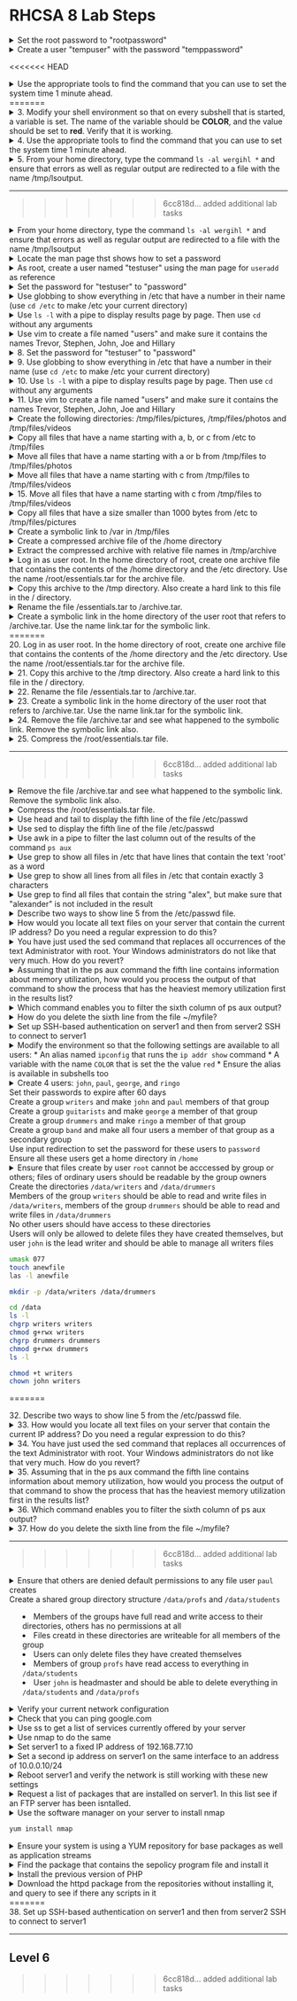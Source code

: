 # RHCSA 8 Lab Steps

<details>
  <summary>Set the root password to "rootpassword"</summary>
  
  ```bash
  sudo passwd root
  Changing password fot user root.
  rootpassword
  BAD PASSWORD: The apssword contains the user name in some form
  rootpassword
  ```
  
</details>

<details>
  <summary>Create a user "tempuser" with the password "temppassword"</summary>
  ```bash
  sudo useradd tempuser
  sudo passwd tempuser
  temppassword
  temppassword
  ```
</details>

<<<<<<< HEAD
<details>
  <summary>Use the appropriate tools to find the command that you can use to set the system time 1 minute ahead.</summary>
</details>
=======

<details>
  <summary>3. Modify your shell environment so that on every subshell that is started, a variable is set. The name of the variable should be <b>COLOR</b>, and the value should be set to <b>red</b>. Verify that it is working.</summary>
</details>

<details>
  <summary>4. Use the appropriate tools to find the command that you can use to set the system time 1 minute ahead.</summary>
</details>

<details>
  <summary>5. From your home directory, type the command <code>ls -al wergihl *</code> and ensure that errors as well as regular output are redirected to a file with the name /tmp/lsoutput.</summary>
</details>

***
>>>>>>> 6cc818d... added additional lab tasks

<details>
  <summary>From your home directory, type the command <code>ls -al wergihl *</code> and ensure that errors as well as regular output are redirected to a file with the name /tmp/lsoutput</summary>
  <code>ls -al wergihl * &> /tmp/lsoutput</code>
</details>

<details>
<<<<<<< HEAD
  <summary>Locate the man page thst shows how to set a password</summary>
=======
  <summary>6. Locate the man page thst shows how to set a password</summary>
>>>>>>> 6cc818d... added additional lab tasks
  <code>man -k password</code><br/>
  There are far to many results here to find what is needed<br/>
  <code>man -k password | grep 1</code><br/>
  Checking general commands to see if anything is applicable<br/>
  <code>man -k password | grep 8</code><br/>
  Checking system administration commands to see if anything is applicable<br/>
  <code>man useradd</code><br/>
  Checking an already known command to see if there's anything that can be used (check see also section)<br/>
  <code>man passwd</code><br/>
  Both command and description don't include the word "password" which is why they weren't found<br/>
</details>

<details>
<<<<<<< HEAD
  <summary>As root, create a user named "testuser" using the man page for <code>useradd</code> as reference</summary>
  ```bash
  su -
  <i>root password</i>
  useradd testuser
</details>

<details>
  <summary>Set the password for "testuser" to "password"</summary>
  ```bash
  passwd testuser
  New password: password
  BAD PASSWORD: The password fails the dictionary check - it is based on a dictionary word
  Retype new password: password
  passwd: all authentication tokens updated successfully.
  ```
</details>

<details>
  <summary>Use globbing to show everything in /etc that have a number in their name (use <code>cd /etc</code> to make /etc your current directory)</summary>
  ```bash
  cd /etc
  ls -d *[0-9]*
  ```
</details>

<details>
  <summary>Use <code>ls -l</code> with a pipe to display results page by page. Then use <code>cd</code> without any arguments</summary>
  ```bash
  ls -l | less
  cd
  ```
</details>

<details>
  <summary>Use vim to create a file named "users" and make sure it contains the names Trevor, Stephen, John, Joe and Hillary</summary>
=======
  <summary>7. As root, create a user named "testuser" using the man page for <code>useradd</code> as reference</summary>
  <code>useradd testuser</code>
</details>

<details>
  <summary>8. Set the password for "testuser" to "password"</summary>
  <code>passwd testuser</code><br/>
  <code>New password: password</code><br/>
  <code>BAD PASSWORD: The password fails the dictionary check - it is based on a dictionary word</code><br/>
  <code>Retype new password: password</code><br/>
  <code>passwd: all authentication tokens updated successfully.</code>
</details>

<details>
  <summary>9. Use globbing to show everything in /etc that have a number in their name (use <code>cd /etc</code> to make /etc your current directory)</summary>
  <code>cd /etc</code><br/>
  <code>ls -d *[0-9]*</code>
</details>

<details>
  <summary>10. Use <code>ls -l</code> with a pipe to display results page by page. Then use <code>cd</code> without any arguments</summary>
  <code>ls -l | less</code><br/>
  <code>cd</code>
</details>

<details>
  <summary>11. Use vim to create a file named "users" and make sure it contains the names Trevor, Stephen, John, Joe and Hillary</summary>
>>>>>>> 6cc818d... added additional lab tasks
  <code>vim users</code>
</details> 

<details>
<<<<<<< HEAD
  <summary>Create the following directories: /tmp/files/pictures, /tmp/files/photos and /tmp/files/videos</summary>
=======
  <summary>12. Create the following directories: /tmp/files/pictures, /tmp/files/photos and /tmp/files/videos</summary>
>>>>>>> 6cc818d... added additional lab tasks
  <code>mkdir -p /tmp/files/pictures /tmp/files/photos /tmp/files/videos</code><br/>
  The <code>-p</code> option ensures that any subfolders that do not exist get created
</details>

<details>
<<<<<<< HEAD
  <summary>Copy all files that have a name starting with a, b, or c from /etc to /tmp/files</summary>
=======
  <summary>13. Copy all files that have a name starting with a, b, or c from /etc to /tmp/files</summary>
>>>>>>> 6cc818d... added additional lab tasks
  <code>cp /etc/[a-c]* /tmp/files</code><br/>
  There will be an warning that some subdirectories were not copied because the <code>-r</code> option was not used. This is expect as we only want the files.
</details>

<details>
<<<<<<< HEAD
  <summary>Move all files that have a name starting with a or b from /tmp/files to /tmp/files/photos</summary>
  ```bash
  cd /tmp/files/
  mv [ab]* photos/
  ```
</details>

<details>
  <summary>Move all files that have a name starting with c from /tmp/files to /tmp/files/videos</summary>
=======
  <summary>14. Move all files that have a name starting with a or b from /tmp/files to /tmp/files/photos</summary>
  <code>cd /tmp/files/</code><br/>
  <code>mv [ab]* photos/</code>
</details>

<details>
  <summary>15. Move all files that have a name starting with c from /tmp/files to /tmp/files/videos</summary>
>>>>>>> 6cc818d... added additional lab tasks
  <code>mv c* videos/</code>
</details>

<details>
<<<<<<< HEAD
  <summary>Copy all files that have a size smaller than 1000 bytes from /etc to /tmp/files/pictures</summary>
=======
  <summary>16. Copy all files that have a size smaller than 1000 bytes from /etc to /tmp/files/pictures</summary>
>>>>>>> 6cc818d... added additional lab tasks
  <code>find /etc -size -1000c -exec cp {} pictures \;</code>
</details>

<details>
<<<<<<< HEAD
  <summary>Create a symbolic link to /var in /tmp/files</summary>
=======
  <summary>17. Create a symbolic link to /var in /tmp/files</summary>
>>>>>>> 6cc818d... added additional lab tasks
  <code>ln -s /var .</code>
</details>

<details>
<<<<<<< HEAD
  <summary>Create a compressed archive file of the /home directory</summary>
=======
  <summary>18. Create a compressed archive file of the /home directory</summary>
>>>>>>> 6cc818d... added additional lab tasks
  <code>tar cJvf home.tar.xz /home</code>
</details>

<details>
<<<<<<< HEAD
  <summary>Extract the compressed archive with relative file names in /tmp/archive</summary>
=======
  <summary>19. Extract the compressed archive with relative file names in /tmp/archive</summary>
>>>>>>> 6cc818d... added additional lab tasks
  <code>mkdir /tmp/archive; tar xvf home.tar.xz -C /tmp/archive/</code>
</details>

<details>
<<<<<<< HEAD
  <summary>Log in as user root. In the home directory of root, create one archive file that contains the contents of the /home directory and the /etc directory. Use the name /root/essentials.tar for the archive file.</summary>
</details>

<details>
  <summary>Copy this archive to the /tmp directory. Also create a hard link to this file in the / directory.</summary>
</details>

<details>
  <summary>Rename the file /essentials.tar to /archive.tar.</summary>
</details>

<details>
  <summary>Create a symbolic link in the home directory of the user root that refers to /archive.tar. Use the name link.tar for the symbolic link.</summary>
</details>
=======
  <summary>20. Log in as user root. In the home directory of root, create one archive file that contains the contents of the /home directory and the /etc directory. Use the name /root/essentials.tar for the archive file.</summary>
</details>

<details>
  <summary>21. Copy this archive to the /tmp directory. Also create a hard link to this file in the / directory.</summary>
</details>

<details>
  <summary>22. Rename the file /essentials.tar to /archive.tar.</summary>
</details>

<details>
  <summary>23. Create a symbolic link in the home directory of the user root that refers to /archive.tar. Use the name link.tar for the symbolic link.</summary>
</details>

<details>
  <summary>24. Remove the file /archive.tar and see what happened to the symbolic link. Remove the symbolic link also.</summary>
</details>

<details>
  <summary>25. Compress the /root/essentials.tar file.</summary>
</details>

***
>>>>>>> 6cc818d... added additional lab tasks

<details>
  <summary>Remove the file /archive.tar and see what happened to the symbolic link. Remove the symbolic link also.</summary>
</details>

<details>
<<<<<<< HEAD
  <summary>Compress the /root/essentials.tar file.</summary>
</details>

<details>
  <summary>Use head and tail to display the fifth line of the file /etc/passwd</summary>
=======
  <summary>26. Use head and tail to display the fifth line of the file /etc/passwd</summary>
>>>>>>> 6cc818d... added additional lab tasks
  <code>head -n 5 /etc/passwd | tail -n 1</code>
</details>

<details>
<<<<<<< HEAD
  <summary>Use sed to display the fifth line of the file /etc/passwd</summary>
=======
  <summary>27. Use sed to display the fifth line of the file /etc/passwd</summary>
>>>>>>> 6cc818d... added additional lab tasks
  <code>sed -n 5p /etc/passwd</code>
</details>

<details>
<<<<<<< HEAD
  <summary>Use awk in a pipe to filter the last column out of the results of the command <code>ps aux</code></summary>
=======
  <summary>28. Use awk in a pipe to filter the last column out of the results of the command <code>ps aux</code></summary>
>>>>>>> 6cc818d... added additional lab tasks
  <code>ps aux | awk '{ print $NF }'</code>
</details>

<details>
<<<<<<< HEAD
  <summary>Use grep to show all files in /etc that have lines that contain the text 'root' as a word</summary>
=======
  <summary>29. Use grep to show all files in /etc that have lines that contain the text 'root' as a word</summary>
>>>>>>> 6cc818d... added additional lab tasks
  <code>cd /etc</code><br/>
  <code>grep 'root' * 2>/dev/null</code>
</details>

<details>
<<<<<<< HEAD
  <summary>Use grep to show all lines from all files in /etc that contain exactly 3 characters</summary>
=======
  <summary>30. Use grep to show all lines from all files in /etc that contain exactly 3 characters</summary>
>>>>>>> 6cc818d... added additional lab tasks
  <code>grep '^...$' * 2>/dev/null</code>
</details>

<details>
<<<<<<< HEAD
  <summary>Use grep to find all files that contain the string "alex", but make sure that "alexander" is not included in the result</summary>
=======
  <summary>31. Use grep to find all files that contain the string "alex", but make sure that "alexander" is not included in the result</summary>
>>>>>>> 6cc818d... added additional lab tasks
  <code>grep '^alex$' * or grep '\<alex\>'</code>
</details>

<details>
<<<<<<< HEAD
  <summary>Describe two ways to show line 5 from the /etc/passwd file.</summary>
</details>

<details>
  <summary>How would you locate all text files on your server that contain the current IP address? Do you need a regular expression to do this?</summary>
</details>

<details>
  <summary>You have just used the sed command that replaces all occurrences of the text Administrator with root. Your Windows administrators do not like that very much. How do you revert?</summary>
</details>

<details>
  <summary>Assuming that in the ps aux command the fifth line contains information about memory utilization, how would you process the output of that command to show the process that has the heaviest memory utilization first in the results list?</summary>
</details>

<details>
  <summary>Which command enables you to filter the sixth column of ps aux output?</summary>
</details>

<details>
  <summary>How do you delete the sixth line from the file ~/myfile?</summary>
</details>

<details>
  <summary>Set up SSH-based authentication on server1 and then from server2 SSH to connect to server1</summary>
</details>

<details>
  <summary>
    Modify the environment so that the following settings are available to all users:
    * An alias named <code>ipconfig</code> that runs the <code>ip addr show</code> command
    * A variable with the name <code>COLOR</code> that is set the the value <code>red</code>
    * Ensure the alias is available in subshells too
  </summary>
  ```bash
  su -
  cd /etc/profile.d/
  vim labenv.sh
  i
  alias ipconfig='ip addr show'
  export COLOR=red
  esc
  :wq
  ```

  Nothing else to do since aliases are already available in subshells by default. The variable will also be available since it was created with <code>export</code>.
</details>

<details>
  <summary>
    Create 4 users: <code>john</code>, <code>paul</code>, <code>george</code>, and <code>ringo</code><br/>
    Set their passwords to expire after 60 days<br/>
    Create a group <code>writers</code> and make <code>john</code> and <code>paul</code> members of that group<br/>
    Create a group <code>guitarists</code> and make <code>george</code> a member of that group<br/>
    Create a group <code>drummers</code> and make <code>ringo</code> a member of that group<br/>
    Create a group <code>band</code> and make all four users a member of that group as a secondary group<br/>
    Use input redirection to set the password for these users to <code>password</code><br/>
    Ensure all these users get a home directory in <code>/home</code>
  </summary>
  <br/>
  The most efficient way to tackle these tasks is not in the order presented

  ```bash
  vim /etc/login.defs
  i
  PASS_MAX_DAYS 60
  *esc*
  :wq
  
  vim /etc/default/useradd
  i
  HOME=/home
  *esc*
  :wq

  groupadd writers
  groupadd drummers
  groupadd band

  useradd -G writers, band john
  useradd -G writers, band paul
  useradd -G guitarists, band george
  useradd -G drummers, band ringo

  for i in john paul george ringo; do echo password | passwd --stdin $i; done
  ```

  If any of the users were already created you would use:

  ```bash
  usermod -aG *GROUPNAME*... *USERNAME*
  ```
  
  The -a is for append, without this the groups will be overwritten with what is listed
</details>

<details>
  <summary>
    Ensure that files create by user <code>root</code> cannot be acccessed by group or others; files of ordinary users should be readable by the group owners<br/>
    Create the directories <code>/data/writers</code> and <code>/data/drummers</code><br/>
    Members of the group <code>writers</code> should be able to read and write files in <code>/data/writers</code>, members of the group <code>drummers</code> should be able to read and write files in <code>/data/drummers</code><br/>
    No other users should have access to these directories<br/>
    Users will only be allowed to delete files they have created themselves, but user <code>john</code> is the lead writer and should be able to manage all writers files
  </summaary>

  ```bash
  umask 077
  touch anewfile
  las -l anewfile

  mkdir -p /data/writers /data/drummers

  cd /data
  ls -l
  chgrp writers writers
  chmod g+rwx writers
  chgrp drummers drummers
  chmod g+rwx drummers
  ls -l

  chmod +t writers
  chown john writers
  ```
=======
  <summary>32. Describe two ways to show line 5 from the /etc/passwd file.</summary>
</details>

<details>
  <summary>33. How would you locate all text files on your server that contain the current IP address? Do you need a regular expression to do this?</summary>
</details>

<details>
  <summary>34. You have just used the sed command that replaces all occurrences of the text Administrator with root. Your Windows administrators do not like that very much. How do you revert?</summary>
</details>

<details>
  <summary>35. Assuming that in the ps aux command the fifth line contains information about memory utilization, how would you process the output of that command to show the process that has the heaviest memory utilization first in the results list?</summary>
</details>

<details>
  <summary>36. Which command enables you to filter the sixth column of ps aux output?</summary>
</details>

<details>
  <summary>37. How do you delete the sixth line from the file ~/myfile?</summary>
</details>

***
>>>>>>> 6cc818d... added additional lab tasks

</details>

<details>
<<<<<<< HEAD
  <summary>
    Ensure that others are denied default permissions to any file user <code>paul</code> creates<br/>
    Create a shared group directory structure <code>/data/profs</code> and <code>/data/students</code>
    <ul>
      <li>Members of the groups have full read and write access to their directories, others has no permissions at all
      <li>Files creatd in these directories are writeable for all members of the group
      <li>Users can only delete files they have created themselves
      <li>Members of group <code>profs</code> have read access to everything in <code>/data/students</code>
      <li>User <code>john</code> is headmaster and should be able to delete everything in <code>/data/students</code> and <code>/data/profs</code>
    </ul>
  </summary>

  ```bash
  cd /home/paul/
  ls -a
  vim .bash_profile

  i
  umask 007
  *esc*
  :wq

  su - paul
  touch -l paul5
  ls -l paul5
  logout

  cd /data
  mkdir profs students
  ls -l

  chmod 3770 students/

  chown john:students students/
  chown john:profs profs/
  ls -lk

  cd students/
  ls -l
  setfacl -m d:g:profs:rx /data/students
  getfacl .
  ```
</details>

<details>
  <summary>Verify your current network configuration</summary>

  ```bash
  ip a
  ip route show
  ```

</details>

<details>
  <summary>Check that you can ping google.com</summary>
  
  ```bash
  ping google.com
  ```

</details>

<details>
  <summary>Use ss to get a list of services currently offered by your server</summary>

  ```bash
  ss -tuna
  ```

  If you'd like to see what is running on an open port grep the port number in /etc/services

  ```bash
  grep 68 /etc/services
  ```

</details>

<details>
  <summary>Use nmap to do the same</summary>

  ```bash
  yum install nmap
  nmap 192.168.77.3
  ```

</details>

<details>
  <summary>Set server1 to a fixed IP address of 192.168.77.10</summary>

  Check current ip configuration

  ```bash
  ip a
  ```

  Use nmtui to configure the ethernet interface

  ```bash
  nmtui
  ```

</details>

<details>
  <summary>Set a second ip address on server1 on the same interface to an address of 10.0.0.10/24</summary>
  
  This can be done in the same nmtui session as the previous task

</details>

<details>
  <summary>Reboot server1 and verify the network is still working with these new settings</summary>

  Use <code>ip a</code> again to confirm the updated configuration settings
</details>

<details>
  <summary>Request a list of packages that are installed on server1. In this list see if an FTP server has been isntalled.</summary>

  ```bash
  yum list installed | grep ftp
  ```

</details>

<details>
  <summary>Use the software manager on your server to install nmap</summry>

  ```bash
  yum install nmap
  ```
  
</details>

<details>
  <summary>Ensure your system is using a YUM repository for base packages as well as application streams</summary>

  ```bash  
  cd /etc/yum.repos.d/
  ls
  cat base.repo
  cat appstream.repo
  tail -n l /etc/fstab
  ```

  Use the last line to ensure that the rhel8.iso is connected to /repo

  ```bash 
  less redhat.repo
  ```

</details>

<details>
  <summary>Find the package that contains the sepolicy program file and install it</summary>

  ```bash
  yum search sepolicy
  yum provide */sepolicy
  ```

</details>

<details>
  <summary>Install the previous version of PHP</summary>

  ```bash
  yum module list
  yum module PHP <VERSIONNUMBER>
  ```

</details>

<details>
  <summary>Download the httpd package from the repositories without installing it, and query to see if there any scripts in it</summary>

  ```bash
  cd ~
  yumdownloader httpd
  ls
  rpm -qp --scripts httpd-<VERSIONINFO>
  ```
  
</details>
=======
  <summary>38. Set up SSH-based authentication on server1 and then from server2 SSH to connect to server1</summary>
</details>

***

## Level 6
>>>>>>> 6cc818d... added additional lab tasks
